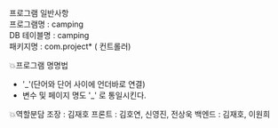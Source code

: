 프로그램 일반사항  
프로그램명 : camping  
DB 테이블명 : camping  
패키지명 : com.project* ( 컨트롤러)  

💥프로그램 명명법
- '_'(단어와 단어 사이에 언더바로 연결)
- 변수 및 페이지 명도 '_' 로 통일시킨다.

💥역할분담
조장 : 김재호
프론트 : 김호연, 신영진, 전상욱
백엔드 : 김재호, 이원희
